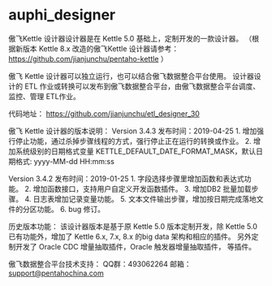 # auphi_designer

傲飞Kettle 设计器设计器是在 Kettle 5.0 基础上，定制开发的一款设计器。
（根据新版本 Kettle 8.x 改造的傲飞Kettle 设计器请参考：https://github.com/jianjunchu/pentaho-kettle ）

傲飞 Kettle 设计器可以独立运行，也可以结合傲飞数据整合平台使用。
设计器设计的 ETL 作业或转换可以发布到傲飞数据整合平台，由傲飞数据整合平台调度、监控、管理 ETL作业。

代码地址：
https://github.com/jianjunchu/etl_designer_30


傲飞 Kettle 设计器的版本说明：
   Version 3.4.3   发布时间：2019-04-25
      1. 增加强行停止功能，通过杀掉步骤线程的方式，强行停止正在运行的转换或作业。
      2. 增加系统级别的日期格式变量 KETTLE_DEFAULT_DATE_FORMAT_MASK，默认日期格式: yyyy-MM-dd HH:mm:ss
      
   Version 3.4.2  发布时间：2019-01-25
      1. 字段选择步骤里增加函数和表达式功能。
      2. 增加函数接口，支持用户自定义开发函数插件。
      3. 增加DB2 批量加载步骤。
      4. 日志表增加记录变量功能。
      5. 文本文件输出步骤，增加按日期完成落地文件的分区功能。
      6. bug 修订。
      
   历史版本功能：
      该设计器版本是基于原 Kettle 5.0 版本定制开发，除 Kettle 5.0 已有功能外，增加了 Kettle 6.x, 7.x, 8.x 的big data 架构和相应的插件。
   另外定制开发了 Oracle CDC 增量抽取插件，Oracle 触发器增量抽取插件， 等插件。 
      
   
   傲飞数据整合平台技术支持： 
                 QQ群：493062264
                 邮箱：support@pentahochina.com
   
   
